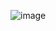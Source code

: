 
![image](https://user-images.githubusercontent.com/59153788/167781932-aa300ea6-8f56-4857-97cd-143b843dbd64.png)
